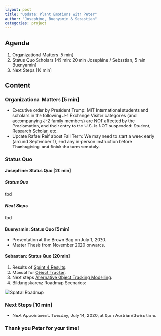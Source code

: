 ```yaml
---
layout: post
title: "Update: Plant Emotions with Peter"
author: "Josephine, Buenyamin & Sebastian"
categories: project
---
```


## Agenda

1. Organizational Matters [5 min]
2. Status Quo Scholars [45 min: 20 min Josephine / Sebastian, 5 min Buenyamin]
3. Next Steps [10 min]

## Content

### Organizational Matters [5 min]

- Executive order by President Trump: MIT International students and scholars in the following J-1 Exchange Visitor categories (and accompanying J-2 family members) are NOT affected by the Proclamation, and their entry to the U.S. is NOT suspended: Student, Research Scholar, etc.
- Update Rafael Reif about Fall Term: We may need to start a week early (around September 1), end any in-person instruction before Thanksgiving, and finish the term remotely.

### Status Quo

#### Josephine: Status Quo [20 min]

##### Status Quo
tbd
##### Next Steps
tbd

#### Buenyamin: Status Quo [5 min]

- Presentation at the Brown Bag on July 1, 2020.
- Master Thesis from November 2020 onwards.

#### Sebastian: Status Quo [20 min]

1. Results of [Sprint 4 Results](https://plantions.github.io/project/2020/06/27/sprint-4.html).
2. Manual for [Object Tracker](https://plantions.github.io/project/2020/06/25/instructions.html).
3. Next steps [Alternative Object Tracking Modelling](https://plantions.github.io/project/2020/06/27/alternative-modeling.html).
4. Bildungskarenz Roadmap Scenarios:

![Spatial Roadmap](https://i.imgur.com/bM8qsI6.png)

### Next Steps [10 min]

- Next Appointment: Tuesday, July 14, 2020, at 6pm Austrian/Swiss time.

### Thank you Peter for your time!
